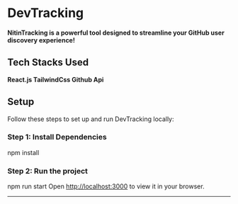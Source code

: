 # DevTracking

**NitinTracking is a powerful tool designed to streamline your GitHub user discovery experience!**

## Tech Stacks Used
  **React.js
  TailwindCss
  Github Api**

## Setup

Follow these steps to set up and run DevTracking locally:

### Step 1: Install Dependencies

npm install

### Step 2: Run the project

npm run start
Open [http://localhost:3000](http://localhost:3000) to view it in your browser.

--------------------------------------------------------